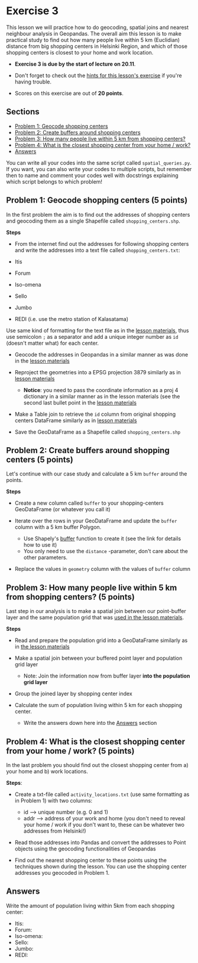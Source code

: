 # Exercise 3

This lesson we will practice how to do geocoding, spatial joins and nearest neighbour analysis in Geopandas. The overall aim this lesson is to make practical study to find out how many people live within 5 km (Euclidian) distance from big shopping centers in Helsinki Region, and which of those shopping centers is closest to your home and work location. 

- **Exercise 3 is due by the start of lecture on 20.11**.

- Don't forget to check out the [hints for this lesson's exercise](https://automating-gis-processes.github.io/2017/lessons/L3/exercise-3-hints.html) if you're having trouble.

- Scores on this exercise are out of **20 points**.

## Sections

 - [Problem 1: Geocode shopping centers](#problem-1-geocode-shopping-centers-5-points)
 - [Problem 2: Create buffers around shopping centers](#problem-2-create-buffers-around-shopping-centers-5-points)
 - [Problem 3: How many people live within 5 km from shopping centers?](#problem-3-how-many-people-live-within-5-km-from-shopping-centers-5-points)
 - [Problem 4: What is the closest shopping center from your home / work?](#problem-4-what-is-the-closest-shopping-center-from-your-home--work-5-points)
 - [Answers](#answers)
 
You can write all your codes into the same script called `spatial_queries.py`. If you want, you can also write your codes to multiple scripts, but remember then to name and comment your codes well with docstrings explaining which script belongs to which problem!
 
## Problem 1: Geocode shopping centers (5 points)

In the first problem the aim is to find out the addresses of shopping centers and geocoding them as a single Shapefile called `shopping_centers.shp`.

**Steps**

- From the internet find out the addresses for following shopping centers and write the addresses into a text file called `shopping_centers.txt`:

 - Itis
 - Forum
 - Iso-omena
 - Sello
 - Jumbo
 - REDI (i.e. use the metro station of Kalasatama)

Use same kind of formatting for the text file as in the [lesson materials](https://automating-gis-processes.github.io/2017/lessons/L3/geocoding.html#geocoding-in-geopandas), thus use semicolon `;` as a separator and add a unique integer number as `id` (doesn't matter what) for each center. 

- Geocode the addresses in Geopandas in a similar manner as was done in the [lesson materials](https://automating-gis-processes.github.io/2016/Lesson3-geocoding.html#geocoding-in-geopandas)

- Reproject the geometries into a EPSG projection 3879 similarly as in [lesson materials](https://automating-gis-processes.github.io/2016/Lesson3-projections.html#projections-converting-from-projection-to-another)
  
   - **Notice**: you need to pass the coordinate information as a proj 4 dictionary in a similar manner as in the lesson materials (see the second last bullet point in the [lesson materials](https://automating-gis-processes.github.io/2016/Lesson3-projections.html#projections-converting-from-projection-to-another)

- Make a Table join to retrieve the `id` column from original shopping centers DataFrame similarly as in [lesson materials](https://automating-gis-processes.github.io/2016/Lesson3-table-join.html)

- Save the GeoDataFrame as a Shapefile called `shopping_centers.shp`

## Problem 2: Create buffers around shopping centers (5 points)

Let's continue with our case study and calculate a 5 km `buffer` around the points. 

**Steps**

- Create a new column called `buffer` to your shopping-centers GeoDataFrame (or whatever you call it)

- Iterate over the rows in your GeoDataFrame and update the `buffer` column with a 5 km buffer Polygon.
  
  - Use Shapely's [buffer](http://toblerity.org/shapely/manual.html#object.buffer) function to create it (see the link for details how to use it)
  - You only need to use the `distance` -parameter, don't care about the other parameters.
  
- Replace the values in `geometry` column with the values of `buffer` column

## Problem 3: How many people live within 5 km from shopping centers? (5 points)

Last step in our analysis is to make a spatial join between our point-buffer layer and the same population grid that was [used in the lesson materials](https://automating-gis-processes.github.io/2016/Lesson3-spatial-join.html#download-and-clean-the-data).

**Steps**

- Read and prepare the population grid into a GeoDataFrame similarly as in [the lesson materials](https://automating-gis-processes.github.io/2016/Lesson3-spatial-join.html#download-and-clean-the-data)

- Make a spatial join between your buffered point layer and population grid layer

  - Note: Join the information now from buffer layer **into the population grid layer**

- Group the joined layer by shopping center index

- Calculate the sum of population living within 5 km for each shopping center.
  
  - Write the answers down here into the [Answers](#answers) section
  
## Problem 4: What is the closest shopping center from your home / work? (5 points)

In the last problem you should find out the closest shopping center from a) your home and b) work locations. 

**Steps**:

 - Create a txt-file called `activity_locations.txt` (use same formatting as in Problem 1) with two columns:
    - id --> unique number (e.g. 0 and 1)
    - addr --> address of your work and home (you don't need to reveal your home / work if you don't want to, these can be whatever two addresses from Helsinki!)
    
 - Read those addresses into Pandas and convert the addresses to Point objects using the geocoding functionalities of Geopandas
 - Find out the nearest shopping center to these points using the techniques shown during the lesson. You can use the shopping center addresses you geocoded in Problem 1.  

## Answers

Write the amount of population living within 5km from each shopping center:

 - Itis:
 - Forum:
 - Iso-omena:
 - Sello:
 - Jumbo:
 - REDI:


